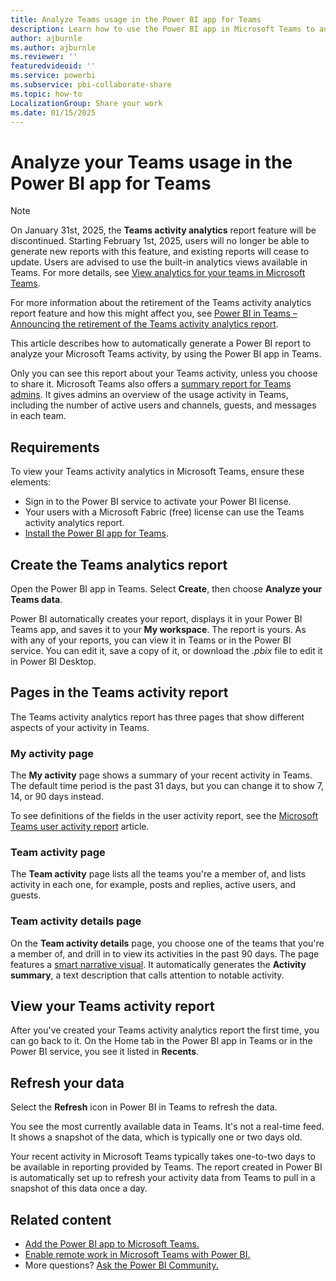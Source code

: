 ```yaml
---
title: Analyze Teams usage in the Power BI app for Teams
description: Learn how to use the Power BI app in Microsoft Teams to automatically generate a report to view and analyze your Teams activity.
author: ajburnle
ms.author: ajburnle
ms.reviewer: ''
featuredvideoid: ''
ms.service: powerbi
ms.subservice: pbi-collaborate-share
ms.topic: how-to
LocalizationGroup: Share your work
ms.date: 01/15/2025
---
```


# Analyze your Teams usage in the Power BI app for Teams

> [!NOTE]
> On January 31st, 2025, the **Teams activity analytics** report feature will be discontinued. Starting February 1st, 2025, users will no longer be able to generate new reports with this feature, and existing reports will cease to update. Users are advised to use the built-in analytics views available in Teams. For more details, see [View analytics for your teams in Microsoft Teams](https://support.microsoft.com/office/view-analytics-for-your-teams-in-microsoft-teams-5b8ad4b1-af34-4217-aff4-cd11a820b56b).
>
> For more information about the retirement of the Teams activity analytics report feature and how this might affect you, see [Power BI in Teams – Announcing the retirement of the Teams activity analytics report](https://powerbi.microsoft.com/blog/power-bi-in-teams-teams-activity-analytics-report-deprecation/).

This article describes how to automatically generate a Power BI report to analyze your Microsoft Teams activity, by using the Power BI app in Teams.


Only you can see this report about your Teams activity, unless you choose to share it. Microsoft Teams also offers a [summary report for Teams admins](/microsoftteams/teams-analytics-and-reports/teams-usage-report). It gives admins an overview of the usage activity in Teams, including the number of active users and channels, guests, and messages in each team.

## Requirements

To view your Teams activity analytics in Microsoft Teams, ensure these elements:

- Sign in to the Power BI service to activate your Power BI license.
- Your users with a Microsoft Fabric (free) license can use the Teams activity analytics report.
- [Install the Power BI app for Teams](service-microsoft-teams-app.md).

## Create the Teams analytics report

Open the Power BI app in Teams. Select **Create**, then choose **Analyze your Teams data**.

Power BI automatically creates your report, displays it in your Power BI Teams app, and saves it to your **My workspace**. The report is yours. As with any of your reports, you can view it in Teams or in the Power BI service. You can edit it, save a copy of it, or download the *.pbix* file to edit it in Power BI Desktop.

## Pages in the Teams activity report

The Teams activity analytics report has three pages that show different aspects of your activity in Teams.

### My activity page

The **My activity** page shows a summary of your recent activity in Teams. The default time period is the past 31 days, but you can change it to show 7, 14, or 90 days instead.

To see definitions of the fields in the user activity report, see the [Microsoft Teams user activity report](/microsoftteams/teams-analytics-and-reports/user-activity-report) article.

### Team activity page

The **Team activity** page lists all the teams you're a member of, and lists activity in each one, for example, posts and replies, active users, and guests. 

### Team activity details page

On the **Team activity details** page, you choose one of the teams that you're a member of, and drill in to view its activities in the past 90 days. The page features a [smart narrative visual](../visuals/power-bi-visualization-smart-narrative.md). It automatically generates the **Activity summary**, a text description that calls attention to notable activity.

## View your Teams activity report

After you've created your Teams activity analytics report the first time, you can go back to it. On the Home tab in the Power BI app in Teams or in the Power BI service, you see it listed in **Recents**.

## Refresh your data

Select the **Refresh** icon in Power BI in Teams to refresh the data.

You see the most currently available data in Teams. It's not a real-time feed. It shows a snapshot of the data, which is typically one or two days old.

Your recent activity in Microsoft Teams typically takes one-to-two days to be available in reporting provided by Teams. The report created in Power BI is automatically set up to refresh your activity data from Teams to pull in a snapshot of this data once a day.

## Related content

- [Add the Power BI app to Microsoft Teams.](service-microsoft-teams-app.md)
- [Enable remote work in Microsoft Teams with Power BI.](service-collaborate-microsoft-teams.md)
- More questions? [Ask the Power BI Community.](https://community.powerbi.com)
